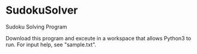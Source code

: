 # SudokuSolver
Sudoku Solving Program

Download this program and exceute in a workspace that allows Python3 to run. For input help, see "sample.txt".
